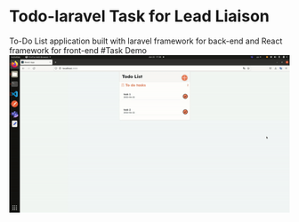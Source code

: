 # Todo-laravel Task for Lead Liaison 
To-Do List application built with laravel framework for back-end and React framework for front-end
#Task Demo
![Rodo task Demo](https://github.com/passanthamdy/Todo-laravel/blob/main/todo.gif)
